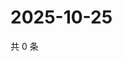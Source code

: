 # 2025-10-25

共 0 条

<!-- BEGIN ZHIHUQUESTIONS -->
<!-- 最后更新时间 Sat Oct 25 2025 17:10:26 GMT+0800 (China Standard Time) -->

<!-- END ZHIHUQUESTIONS -->
